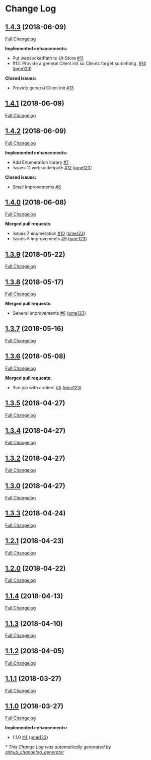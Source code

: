 # Change Log

## [1.4.3](https://github.com/pme123/scala-adapters/tree/1.4.3) (2018-06-09)
[Full Changelog](https://github.com/pme123/scala-adapters/compare/1.4.1...1.4.3)

**Implemented enhancements:**

- Put websocketPath to UI-Store [\#11](https://github.com/pme123/scala-adapters/issues/11)
- \#13: Provide a general Client init so Clients forget something.  [\#14](https://github.com/pme123/scala-adapters/pull/14) ([pme123](https://github.com/pme123))

**Closed issues:**

- Provide general Client init [\#13](https://github.com/pme123/scala-adapters/issues/13)

## [1.4.1](https://github.com/pme123/scala-adapters/tree/1.4.1) (2018-06-09)
[Full Changelog](https://github.com/pme123/scala-adapters/compare/1.4.2...1.4.1)

## [1.4.2](https://github.com/pme123/scala-adapters/tree/1.4.2) (2018-06-09)
[Full Changelog](https://github.com/pme123/scala-adapters/compare/1.4.0...1.4.2)

**Implemented enhancements:**

- Add Enumeration library [\#7](https://github.com/pme123/scala-adapters/issues/7)
- Issues 11 websocketpath [\#12](https://github.com/pme123/scala-adapters/pull/12) ([pme123](https://github.com/pme123))

**Closed issues:**

- Small Improvements [\#8](https://github.com/pme123/scala-adapters/issues/8)

## [1.4.0](https://github.com/pme123/scala-adapters/tree/1.4.0) (2018-06-08)
[Full Changelog](https://github.com/pme123/scala-adapters/compare/1.3.9...1.4.0)

**Merged pull requests:**

- Issues 7 enumeration [\#10](https://github.com/pme123/scala-adapters/pull/10) ([pme123](https://github.com/pme123))
- Issues 8 improvements [\#9](https://github.com/pme123/scala-adapters/pull/9) ([pme123](https://github.com/pme123))

## [1.3.9](https://github.com/pme123/scala-adapters/tree/1.3.9) (2018-05-22)
[Full Changelog](https://github.com/pme123/scala-adapters/compare/1.3.8...1.3.9)

## [1.3.8](https://github.com/pme123/scala-adapters/tree/1.3.8) (2018-05-17)
[Full Changelog](https://github.com/pme123/scala-adapters/compare/1.3.7...1.3.8)

**Merged pull requests:**

- General improvements [\#6](https://github.com/pme123/scala-adapters/pull/6) ([pme123](https://github.com/pme123))

## [1.3.7](https://github.com/pme123/scala-adapters/tree/1.3.7) (2018-05-16)
[Full Changelog](https://github.com/pme123/scala-adapters/compare/1.3.6...1.3.7)

## [1.3.6](https://github.com/pme123/scala-adapters/tree/1.3.6) (2018-05-08)
[Full Changelog](https://github.com/pme123/scala-adapters/compare/1.3.5...1.3.6)

**Merged pull requests:**

- Run job with content [\#5](https://github.com/pme123/scala-adapters/pull/5) ([pme123](https://github.com/pme123))

## [1.3.5](https://github.com/pme123/scala-adapters/tree/1.3.5) (2018-04-27)
[Full Changelog](https://github.com/pme123/scala-adapters/compare/1.3.4...1.3.5)

## [1.3.4](https://github.com/pme123/scala-adapters/tree/1.3.4) (2018-04-27)
[Full Changelog](https://github.com/pme123/scala-adapters/compare/1.3.2...1.3.4)

## [1.3.2](https://github.com/pme123/scala-adapters/tree/1.3.2) (2018-04-27)
[Full Changelog](https://github.com/pme123/scala-adapters/compare/1.3.0...1.3.2)

## [1.3.0](https://github.com/pme123/scala-adapters/tree/1.3.0) (2018-04-27)
[Full Changelog](https://github.com/pme123/scala-adapters/compare/1.3.3...1.3.0)

## [1.3.3](https://github.com/pme123/scala-adapters/tree/1.3.3) (2018-04-24)
[Full Changelog](https://github.com/pme123/scala-adapters/compare/1.2.1...1.3.3)

## [1.2.1](https://github.com/pme123/scala-adapters/tree/1.2.1) (2018-04-23)
[Full Changelog](https://github.com/pme123/scala-adapters/compare/1.2.0...1.2.1)

## [1.2.0](https://github.com/pme123/scala-adapters/tree/1.2.0) (2018-04-22)
[Full Changelog](https://github.com/pme123/scala-adapters/compare/1.1.4...1.2.0)

## [1.1.4](https://github.com/pme123/scala-adapters/tree/1.1.4) (2018-04-13)
[Full Changelog](https://github.com/pme123/scala-adapters/compare/1.1.3...1.1.4)

## [1.1.3](https://github.com/pme123/scala-adapters/tree/1.1.3) (2018-04-10)
[Full Changelog](https://github.com/pme123/scala-adapters/compare/1.1.2...1.1.3)

## [1.1.2](https://github.com/pme123/scala-adapters/tree/1.1.2) (2018-04-05)
[Full Changelog](https://github.com/pme123/scala-adapters/compare/1.1.1...1.1.2)

## [1.1.1](https://github.com/pme123/scala-adapters/tree/1.1.1) (2018-03-27)
[Full Changelog](https://github.com/pme123/scala-adapters/compare/1.1.0...1.1.1)

## [1.1.0](https://github.com/pme123/scala-adapters/tree/1.1.0) (2018-03-27)
[Full Changelog](https://github.com/pme123/scala-adapters/compare/1.0.8...1.1.0)

**Implemented enhancements:**

- 1.1.0 [\#4](https://github.com/pme123/scala-adapters/pull/4) ([pme123](https://github.com/pme123))



\* *This Change Log was automatically generated by [github_changelog_generator](https://github.com/skywinder/Github-Changelog-Generator)*